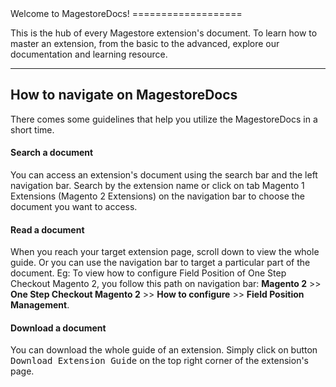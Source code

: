 <div class="wrap-content-home">
<div class="container">
<div class="row">
<div class="col-sm-12">
Welcome to MagestoreDocs!
===================


This is the hub of every Magestore extension's document. To learn how to master an extension, from the basic to the advanced, explore our documentation and learning resource.  

----------


How to navigate on MagestoreDocs
-------------

There comes some guidelines that help you utilize the MagestoreDocs in a short time. 

#### <i class="icon-file"></i> Search a document

You can access an extension's document using the search bar and the left navigation bar. Search by the extension name or click on tab Magento 1 Extensions (Magento 2 Extensions) on the navigation bar to choose the document you want to access. 

#### <i class="icon-file"></i> Read a document

When you reach your target extension page, scroll down to view the whole guide. Or you can use the navigation bar to target a particular part of the document. Eg: To view how to configure Field Position of One Step Checkout Magento 2, you follow this path on navigation bar: **Magento 2** >> **One Step Checkout Magento 2** >> **How to configure** >> **Field Position Management**.  

#### <i class="icon-file"></i> Download a document

You can download the whole guide of an extension. Simply click on button <kbd>Download Extension Guide</kbd> on the top right corner of the extension's page.

</div></div></div></div>


